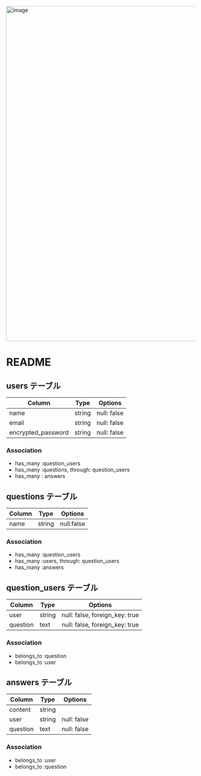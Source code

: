 
<img width="896" alt="image" src="https://user-images.githubusercontent.com/72539482/101239713-2d6b6100-372d-11eb-83ec-3b160bc508da.png">

# README

## users テーブル

| Column              | Type   | Options     |                               
| --------            | ------ | ----------- |
| name                | string | null: false |
| email               | string | null: false |
| encrypted_password  | string | null: false |

### Association
- has_many :question_users
- has_many :questions, through: question_users
- has_many : answers

## questions テーブル

| Column        | Type       | Options           |
| --------      | ------     | -----------       |
|  name         | string     | null:false        |

### Association
- has_many :question_users
- has_many :users, through: question_users
- has_many :answers


## question_users テーブル

| Column      | Type       | Options          |
| --------    | ------     | -----------      |
| user        | string     | null: false, foreign_key: true | 
| question    | text       | null: false, foreign_key: true |      

### Association
- belongs_to :question
- belongs_to :user 

## answers テーブル

| Column         | Type       | Options          |
| --------       | ------     | -----------      |
| content        | string     |                  |
| user           | string     | null: false
| question       | text       | null: false     |

### Association
- belongs_to :user
- belongs_to :question 


